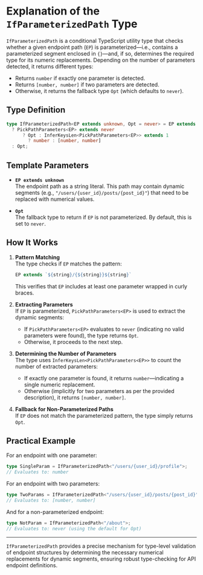 # Explanation of the `IfParameterizedPath` Type

`IfParameterizedPath` is a conditional TypeScript utility type that checks whether a given endpoint path (`EP`) is parameterized—i.e., contains a parameterized segment enclosed in `{}`—and, if so, determines the required type for its numeric replacements. Depending on the number of parameters detected, it returns different types:
- Returns `number` if exactly one parameter is detected.
- Returns `[number, number]` if two parameters are detected.
- Otherwise, it returns the fallback type `Opt` (which defaults to `never`).

## Type Definition

```typescript
type IfParameterizedPath<EP extends unknown, Opt = never> = EP extends `${string}/{${string}}${string}`
  ? PickPathParameters<EP> extends never
      ? Opt : InferKeysLen<PickPathParameters<EP>> extends 1
        ? number : [number, number]
  : Opt;
```

## Template Parameters

- **`EP extends unknown`**  
  The endpoint path as a string literal. This path may contain dynamic segments (e.g., `"/users/{user_id}/posts/{post_id}"`) that need to be replaced with numerical values.

- **`Opt`**  
  The fallback type to return if `EP` is not parameterized. By default, this is set to `never`.

## How It Works

1. **Pattern Matching**  
   The type checks if `EP` matches the pattern:
   ```typescript
   EP extends `${string}/{${string}}${string}`
   ```
   This verifies that `EP` includes at least one parameter wrapped in curly braces.

2. **Extracting Parameters**  
   If `EP` is parameterized, `PickPathParameters<EP>` is used to extract the dynamic segments:
   - If `PickPathParameters<EP>` evaluates to `never` (indicating no valid parameters were found), the type returns `Opt`.
   - Otherwise, it proceeds to the next step.

3. **Determining the Number of Parameters**  
   The type uses `InferKeysLen<PickPathParameters<EP>>` to count the number of extracted parameters:
   - If exactly one parameter is found, it returns `number`—indicating a single numeric replacement.
   - Otherwise (implicitly for two parameters as per the provided description), it returns `[number, number]`.

4. **Fallback for Non-Parameterized Paths**  
   If `EP` does not match the parameterized pattern, the type simply returns `Opt`.

## Practical Example

For an endpoint with one parameter:
```typescript
type SingleParam = IfParameterizedPath<"/users/{user_id}/profile">;
// Evaluates to: number
```

For an endpoint with two parameters:
```typescript
type TwoParams = IfParameterizedPath<"/users/{user_id}/posts/{post_id}">;
// Evaluates to: [number, number]
```

And for a non-parameterized endpoint:
```typescript
type NotParam = IfParameterizedPath<"/about">;
// Evaluates to: never (using the default for Opt)
```

---

`IfParameterizedPath` provides a precise mechanism for type-level validation of endpoint structures by determining the necessary numerical replacements for dynamic segments, ensuring robust type-checking for API endpoint definitions.
